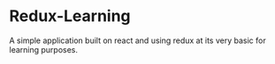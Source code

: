 # Redux-Learning
A simple application built on react and using redux at its very basic for learning purposes.
